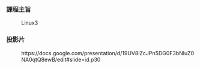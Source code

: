 <dl>
  <h3><dt>課程主旨</dt></h3>
  <dd>Linux3</dd>

  <h3><dt>投影片</dt></h3>
  <dd>https://docs.google.com/presentation/d/19UV8iZcJPn5DG0F3bNluZ0NA0qtQ8ewB/edit#slide=id.p30</dd>
</dl>
